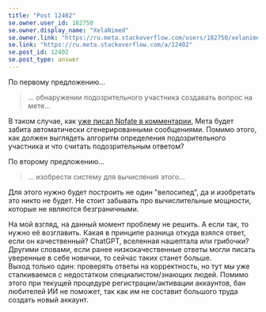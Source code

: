 ```yaml
---
title: "Post 12402"
se.owner.user_id: 182750
se.owner.display_name: "XelaNimed"
se.owner.link: "https://ru.meta.stackoverflow.com/users/182750/xelanimed"
se.link: "https://ru.meta.stackoverflow.com/a/12402"
se.post_id: 12402
se.post_type: answer
---
```

<p>По первому предложению...</p>
<blockquote>
<p>... обнаружении подозрительного участника создавать вопрос на мете...</p>
</blockquote>
<p>В таком случае, как <a href="https://ru.meta.stackoverflow.com/questions/12399/%D0%9A%D0%B0%D0%BA-%D0%BE%D0%BA%D0%BE%D0%BD%D1%87%D0%B0%D1%82%D0%B5%D0%BB%D1%8C%D0%BD%D0%BE-%D1%80%D0%B5%D1%88%D0%B8%D1%82%D1%8C-%D0%BF%D1%80%D0%BE%D0%B1%D0%BB%D0%B5%D0%BC%D1%83-%D1%81-chatgpt#comment53633_12399">уже писал Nofate в комментарии</a>, Мета будет забита автоматически сгенерированными сообщениями. Помимо этого, как должен выглядеть алгоритм определения подозрительного участника и что считать подозрительным ответом?</p>
<p>По второму предложению...</p>
<blockquote>
<p>... изобрести систему для вычисления этого...</p>
</blockquote>
<p>Для этого нужно будет построить не один &quot;велосипед&quot;, да и изобретать это никто не будет. Не стоит забывать про вычислительные мощности, которые не являются безграничными.</p>
<p>На мой взгляд, на данный момент проблему не решить. А если так, то нужно её возглавить. Какая в принципе разница откуда взялся ответ, если он качественный? ChatGPT, вселенная нашептала или грибочки? Другими словами, если ранее низкокачественные ответы могли писать уверенные в себе новички, то сейчас таких станет больше.<br />
Выход только один: проверять ответы на корректность, но тут мы уже сталкиваемся с недостатком специалистом/знающих людей. Помимо этого при текущей процедуре регистрации/активации аккаунтов, бан любителей ИИ не поможет, так как им не составит большого труда создать новый аккаунт.</p>

